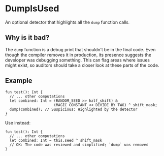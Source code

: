 # DumpIsUsed
An optional detector that highlights all the `dump` function calls.

## Why is it bad?
The `dump` function is a debug print that shouldn't be in the final code.
Even though the compiler removes it in production, its presence suggests the
developer was debugging something. This can flag areas where issues might exist,
so auditors should take a closer look at these parts of the code.

## Example
```tact
fun test(): Int {
  // ... other computations
  let combined: Int = (RANDOM_SEED >> half_shift) &
                      (MAGIC_CONSTANT << DIVIDE_BY_TWO) ^ shift_mask;
  dump(combined); // Suspicious: Highlighted by the detector
}
```

Use instead:
```tact
fun test(): Int {
  // ... other computations
  let combined: Int = this.seed ^ shift_mask
  // OK: The code was reviewed and simplified; `dump` was removed
}
```
